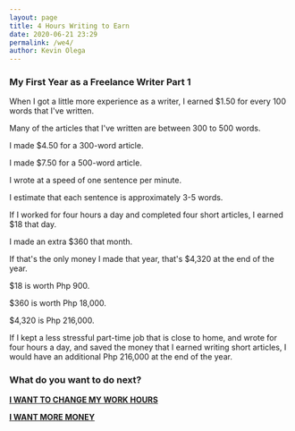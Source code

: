 ```yaml
--- 
layout: page
title: 4 Hours Writing to Earn
date: 2020-06-21 23:29
permalink: /we4/ 
author: Kevin Olega 
--- 
```

### My First Year as a Freelance Writer Part 1

When I got a little more experience as a writer, I earned $1.50 for every 100 words that I've written.

Many of the articles that I've written are between 300 to 500 words.

I made $4.50 for a 300-word article.

I made $7.50 for a 500-word article.

I wrote at a speed of one sentence per minute.

I estimate that each sentence is approximately 3-5 words.

If I worked for four hours a day and completed four short articles, I earned $18 that day.

I made an extra $360 that month.

If that's the only money I made that year, that's $4,320 at the end of the year.

$18 is worth Php 900.

$360 is worth Php 18,000.

$4,320 is Php 216,000.

If I kept a less stressful part-time job that is close to home, and wrote for four hours a day, and saved the money that I earned writing short articles, I would have an additional Php 216,000 at the end of the year.

### What do you want to do next?

**[I WANT TO CHANGE MY WORK HOURS](https://callcentertrainingtips.com/wey1/)**

**[I WANT MORE MONEY](https://callcentertrainingtips.com/wey2/)**

